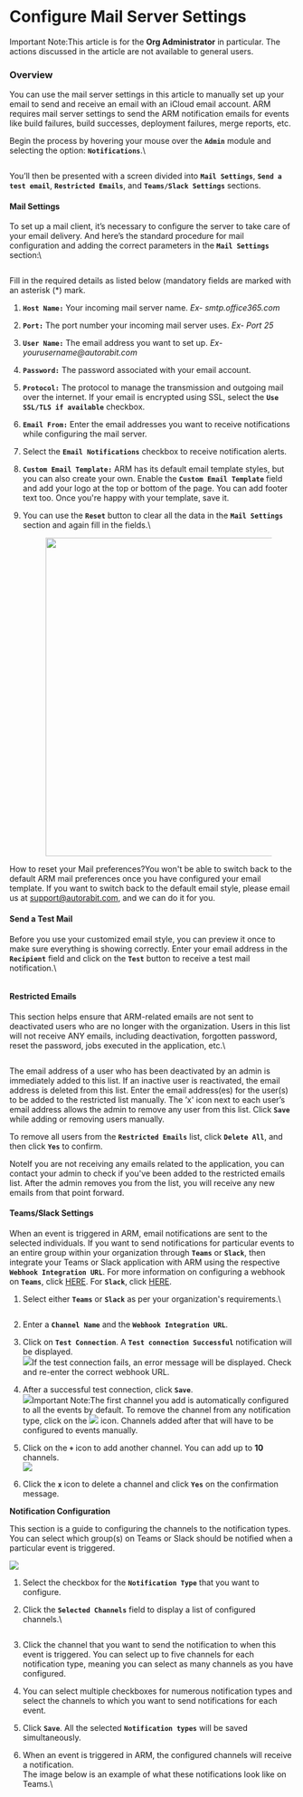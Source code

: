 # Configure Mail Server Settings

Important Note:This article is for the **Org Administrator** in particular. The actions discussed in the article are not available to general users. &#x20;

### Overview <a href="#overview" id="overview"></a>

You can use the mail server settings in this article to manually set up your email to send and receive an email with an iCloud email account. ARM requires mail server settings to send the ARM notification emails for events like build failures, build successes, deployment failures, merge reports, etc.&#x20;

Begin the process by hovering your mouse over the **`Admin`** module and selecting the option: **`Notifications`**.\


<figure><img src="https://cdn.document360.io/8711f4e7-c040-4616-aac9-d947f87e4619/Images/Documentation/image-1662654752785.png" alt=""><figcaption></figcaption></figure>

You’ll then be presented with a screen divided into **`Mail Settings`**, **`Send a test email`**, **`Restricted Emails`**, and **`Teams/Slack Settings`** sections.&#x20;

#### Mail Settings <a href="#mail-settings" id="mail-settings"></a>

To set up a mail client, it’s necessary to configure the server to take care of your email delivery. And here’s the standard procedure for mail configuration and adding the correct parameters in the **`Mail Settings`** section:\


<figure><img src="https://cdn.document360.io/8711f4e7-c040-4616-aac9-d947f87e4619/Images/Documentation/image-1662654855524.png" alt=""><figcaption></figcaption></figure>

Fill in the required details as listed below (mandatory fields are marked with an asterisk (\*) mark.&#x20;

1. **`Host Name:`** Your incoming mail server name. _Ex- smtp.office365.com_
2. **`Port:`** The port number your incoming mail server uses. _Ex- Port 25_
3. **`User Name:`** The email address you want to set up. _Ex- yourusername@autorabit.com_
4. **`Password:`** The password associated with your email account.
5. **`Protocol:`** The protocol to manage the transmission and outgoing mail over the internet. If your email is encrypted using SSL, select the **`Use SSL/TLS if available`** checkbox.
6. **`Email From:`** Enter the email addresses you want to receive notifications while configuring the mail server.&#x20;
7. Select the **`Email Notifications`** checkbox to receive notification alerts.
8. **`Custom Email Template:`** ARM has its default email template styles, but you can also create your own. Enable the **`Custom Email Template`** field and add your logo at the top or bottom of the page. You can add footer text too. Once you're happy with your template, save it.
9.  You can use the **`Reset`** button to clear all the data in the **`Mail Settings`** section and again fill in the fields.\


    <figure><img src="https://cdn.document360.io/8711f4e7-c040-4616-aac9-d947f87e4619/Images/Documentation/image-1662655171009.png" alt="" width="563"><figcaption></figcaption></figure>

How to reset your Mail preferences?You won't be able to switch back to the default ARM mail preferences once you have configured your email template. If you want to switch back to the default email style, please email us at [support@autorabit.com](mailto:%20support@autorabit.com), and we can do it for you.

#### Send a Test Mail <a href="#send-a-test-mail" id="send-a-test-mail"></a>

Before you use your customized email style, you can preview it once to make sure everything is showing correctly. Enter your email address in the **`Recipient`** field and click on the **`Test`** button to receive a test mail notification.\


<figure><img src="https://cdn.document360.io/8711f4e7-c040-4616-aac9-d947f87e4619/Images/Documentation/image-1662655305998.png" alt=""><figcaption></figcaption></figure>

#### Restricted Emails <a href="#restricted-emails" id="restricted-emails"></a>

This section helps ensure that ARM-related emails are not sent to deactivated users who are no longer with the organization. Users in this list will not receive ANY emails, including deactivation, forgotten password, reset the password, jobs executed in the application, etc.\


<figure><img src="https://cdn.document360.io/8711f4e7-c040-4616-aac9-d947f87e4619/Images/Documentation/image-1682937567482.png" alt=""><figcaption></figcaption></figure>

The email address of a user who has been deactivated by an admin is immediately added to this list. If an inactive user is reactivated, the email address is deleted from this list. Enter the email address(es) for the user(s) to be added to the restricted list manually. The ’x' icon next to each user’s email address allows the admin to remove any user from this list. Click **`Save`** while adding or removing users manually.

To remove all users from the **`Restricted Emails`** list, click **`Delete All`**, and then click **`Yes`** to confirm.

NoteIf you are not receiving any emails related to the application, you can contact your admin to check if you've been added to the restricted emails list. After the admin removes you from the list, you will receive any new emails from that point forward.

#### Teams/Slack Settings <a href="#teamsslack-settings" id="teamsslack-settings"></a>

When an event is triggered in ARM, email notifications are sent to the selected individuals. If you want to send notifications for particular events to an entire group within your organization through **`Teams`** or **`Slack`**, then integrate your Teams or Slack application with ARM using the respective **`Webhook Integration URL`**. For more information on configuring a webhook on **`Teams`**, click [HERE](arm-features/automation-and-ci/webhooks/configure-a-webhook-in-teams.md). For **`Slack`**, click [HERE](arm-features/automation-and-ci/webhooks/configure-a-webhook-in-slack.md).

1.  Select either **`Teams`** or **`Slack`** as per your organization's requirements.\


    <figure><img src="https://cdn.document360.io/8711f4e7-c040-4616-aac9-d947f87e4619/Images/Documentation/image-1662631251991.png" alt=""><figcaption></figcaption></figure>
2. Enter a **`Channel Name`** and the **`Webhook Integration URL`**.&#x20;
3. Click on **`Test Connection`**. A **`Test connection Successful`** notification will be displayed.\
   ![](https://cdn.document360.io/8711f4e7-c040-4616-aac9-d947f87e4619/Images/Documentation/image-1662631127875.png)If the test connection fails, an error message will be displayed. Check and re-enter the correct webhook URL.
4. After a successful test connection, click **`Save`**.\
   ![](https://cdn.document360.io/8711f4e7-c040-4616-aac9-d947f87e4619/Images/Documentation/image-1662631704201.png)Important Note:The first channel you add is automatically configured to all the events by default. To remove the channel from any notification type, click on the ![](https://cdn.document360.io/8711f4e7-c040-4616-aac9-d947f87e4619/Images/Documentation/image-1663134872455.png) icon. Channels added after that will have to be configured to events manually.
5. Click on the **`+`** icon to add another channel. You can add up to **10** channels.\
   ![](https://cdn.document360.io/8711f4e7-c040-4616-aac9-d947f87e4619/Images/Documentation/image-1662968596475.png)
6. Click the **`x`** icon to delete a channel and click **`Yes`** on the confirmation message.

**Notification Configuration**

This section is a guide to configuring the channels to the notification types. You can select which group(s) on Teams or Slack should be notified when a particular event is triggered.&#x20;

![](https://cdn.document360.io/8711f4e7-c040-4616-aac9-d947f87e4619/Images/Documentation/image-1662652799821.png)

1. Select the checkbox for the **`Notification Type`** that you want to configure.
2.  Click the **`Selected Channels`** field to display a list of configured channels.\


    <figure><img src="https://cdn.document360.io/8711f4e7-c040-4616-aac9-d947f87e4619/Images/Documentation/image-1662653039398.png" alt=""><figcaption></figcaption></figure>
3. Click the channel that you want to send the notification to when this event is triggered. You can select up to five channels for each notification type, meaning you can select as many channels as you have configured.
4. You can select multiple checkboxes for numerous notification types and select the channels to which you want to send notifications for each event.
5. Click **`Save`**. All the selected **`Notification types`** will be saved simultaneously.&#x20;
6.  When an event is triggered in ARM, the configured channels will receive a notification.\
    The image below is an example of what these notifications look like on Teams.\


    <figure><img src="https://cdn.document360.io/8711f4e7-c040-4616-aac9-d947f87e4619/Images/Documentation/image-1662654062218.png" alt=""><figcaption></figcaption></figure>
